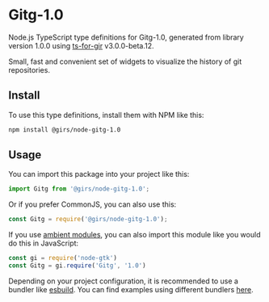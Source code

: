 
# Gitg-1.0

Node.js TypeScript type definitions for Gitg-1.0, generated from library version 1.0.0 using [ts-for-gir](https://github.com/gjsify/ts-for-gjs) v3.0.0-beta.12.

Small, fast and convenient set of widgets to visualize the history of git repositories.

## Install

To use this type definitions, install them with NPM like this:
```bash
npm install @girs/node-gitg-1.0
```

## Usage

You can import this package into your project like this:
```ts
import Gitg from '@girs/node-gitg-1.0';
```

Or if you prefer CommonJS, you can also use this:
```ts
const Gitg = require('@girs/node-gitg-1.0');
```

If you use [ambient modules](https://github.com/gjsify/ts-for-gir/tree/main/packages/cli#ambient-modules), you can also import this module like you would do this in JavaScript:

```ts
const gi = require('node-gtk')
const Gitg = gi.require('Gitg', '1.0')
```

Depending on your project configuration, it is recommended to use a bundler like [esbuild](https://esbuild.github.io/). You can find examples using different bundlers [here](https://github.com/gjsify/ts-for-gir/tree/main/examples).